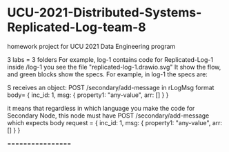 # UCU-2021-Distributed-Systems-Replicated-Log-team-8
homework project for UCU 2021 Data Engineering program 

3 labs = 3 folders
For example, log-1 contains code for Replicated-Log-1
inside /log-1  you see the file "replicated-log-1.drawio.svg"
It show the flow, and green blocks show the specs.
For example, in log-1 the specs are:
 
S receives an object:
POST  /secondary/add-message
in rLogMsg format
   body= {
          inc_id: 1,
          msg:  {  property1: "any-value",
                          arr: []
                    }
     }
     
it means that regardless in which language you make the code for Secondary Node, 
this node must have POST  /secondary/add-message   
which expects body request = {
          inc_id: 1,
          msg:  {  property1: "any-value",
                          arr: []
                    }
     }
     
================

